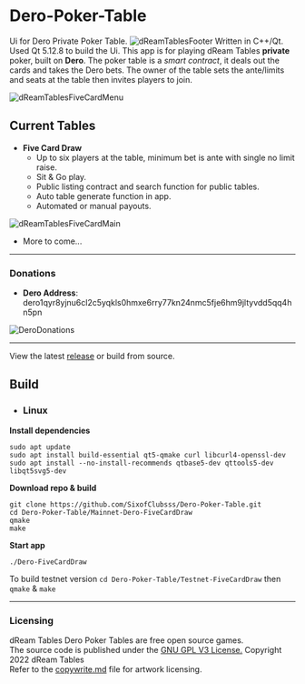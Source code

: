 # Dero-Poker-Table
Ui for Dero Private Poker Table.
![dReamTablesFooter](https://user-images.githubusercontent.com/84689659/170848755-d2cb4933-df2b-46f9-80e6-4349621871a3.png)
Written in C++/Qt. Used Qt 5.12.8 to build the Ui. This app is for playing dReam Tables **private** poker, built on **Dero**. The poker table is a _smart contract_, it deals out the cards and takes the Dero bets. The owner of the table sets the ante/limits and seats at the table then invites players to join.

![dReamTablesFiveCardMenu](https://user-images.githubusercontent.com/84689659/177437584-f17156f8-e125-4424-acf4-46bb6a268405.png)

## Current Tables
- **Five Card Draw**  
  - Up to six players at the table, minimum bet is ante with single no limit raise.
  - Sit & Go play.
  - Public listing contract and search function for public tables.
  - Auto table generate function in app.
  - Automated or manual payouts.
  
![dReamTablesFiveCardMain](https://user-images.githubusercontent.com/84689659/177437634-a7343977-5ef2-4502-8d46-624e52161db7.png)

- More to come...


---
### Donations
- **Dero Address**: dero1qyr8yjnu6cl2c5yqkls0hmxe6rry77kn24nmc5fje6hm9jltyvdd5qq4hn5pn

![DeroDonations](https://user-images.githubusercontent.com/84689659/165414903-44164e7e-4277-44f8-b1fe-8d139f559db1.jpg)

---

View the latest [release](https://github.com/SixofClubsss/Dero-Poker-Table/releases) or build from source. 

## Build

- ### Linux

**Install dependencies**
```
sudo apt update
sudo apt install build-essential qt5-qmake curl libcurl4-openssl-dev
sudo apt install --no-install-recommends qtbase5-dev qttools5-dev libqt5svg5-dev
```

**Download repo & build**
```
git clone https://github.com/SixofClubsss/Dero-Poker-Table.git
cd Dero-Poker-Table/Mainnet-Dero-FiveCardDraw
qmake
make
```

**Start app**
```
./Dero-FiveCardDraw
```
To build testnet version `cd Dero-Poker-Table/Testnet-FiveCardDraw` then `qmake` & `make`

---

### Licensing

dReam Tables Dero Poker Tables are free open source games.     
The source code is published under the [GNU GPL V3 License.](https://github.com/SixofClubsss/Dero-Poker-Table/blob/main/Licenses/LICENSE)
Copyright 2022 dReam Tables       
Refer to the [copywrite.md](https://github.com/SixofClubsss/Dero-Poker-Table/blob/main/Licenses/copyright.md) file for artwork licensing.
